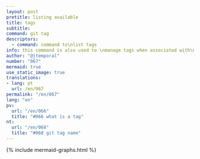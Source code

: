 ```yaml
---
layout: post
pretitle: listing available
title: tags
subtitle:
command: git tag
descriptors:
  - command: command to\nlist tags
info: this command is also used to \nmanage tags when associated with\nother commands and options
author: "@jtemporal"
number: "067"
mermaid: true
use_static_image: true
translations:
- lang: pt
  url: /en/067
permalink: "/en/067"
lang: "en"
pv:
  url: "/en/066"
  title: "#066 what is a tag"
nt:
  url: "/en/068"
  title: "#068 git tag name"
---
```


{% include mermaid-graphs.html %}